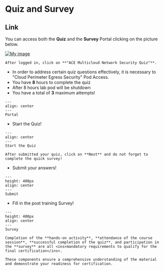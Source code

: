 # Quiz and Survey

## Link
You can access both the **Quiz** and the **Survey** Portal clicking on the picture below. 

<a href="https://ace.aviatrix.com/ace-multicloud-network-security-quiz" target="_blank">

![My image](images/quiz.png)

</a>

```{important}
After logged in, click on **"ACE Multicloud Network Security Quiz"**.
```

- In order to address certain quiz questions effectively, it is necessary to  "Cloud Perimeter Egress Security" Pod Access.
- You have **8** hours to complete the quiz
- After 8 hours lab pod will be shutdown
- You have a total of **3** maximum attempts!

```{figure} images/survey.png
---
align: center
---
Portal
```



- Start the Quiz!

```{figure} images/quiz-1.png
---
align: center
---
Start the Quiz
```

```{important}
After submitted your quiz, click on **Next** and do not forget to complete the quick survey!
```

- Submit your answers!
  
```{figure} images/quiz-2.png
---
height: 400px
align: center
---
Submit
```

- Fill in the post training Survey!

```{figure} images/quiz-3.png
---
height: 400px
align: center
---
Survey
```

```{important}
Completion of the **hands-on activity**, **attendance of the course session**, **successful completion of the quiz**, and participation in the **survey** are all <ins>mandatory requirements to qualify for the final certification</ins>. 

These components ensure a comprehensive understanding of the material and demonstrate your readiness for certification.
```